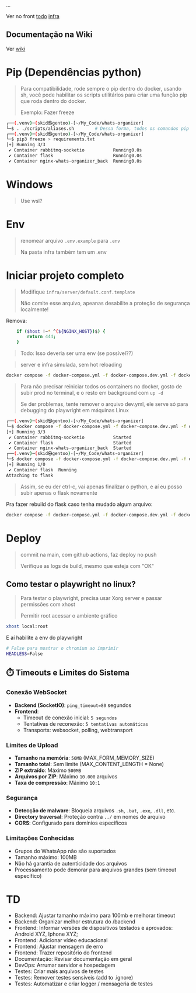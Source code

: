 ... 

Ver no front [todo](https://github.com/brpl20/whats-organizer-front/blob/master/td.md) [infra](https://github.com/brpl20/whats-organizer-front/blob/master/explain.txt) 

## Documentação na Wiki
Ver [wiki](https://github.com/brpl20/whats-organizer/wiki)

# Pip (Dependências python)
> Para compatibilidade, rode sempre o pip dentro do docker, usando sh, você pode habilitar os scripts utilitários para criar uma função pip que roda dentro do docker.
>
> Exemplo: Fazer freeze
```bash
┌──(.venv)─(skid㉿gentoo)-[~/My_Code/whats-organizer]
└─$ . ./scripts/aliases.sh        # Dessa forma, todos os comandos pip estarão sendo redirecionados pro docker
┌──(.venv)─(skid㉿gentoo)-[~/My_Code/whats-organizer]
└─$ pip3 freeze > requirements.txt                                     
[+] Running 3/3
 ✔ Container rabbitmq-socketio           Running0.0s 
 ✔ Container flask                       Running0.0s 
 ✔ Container nginx-whats-organizer_back  Running0.0s
```

# Windows
> Use wsl?


# Env

> renomear arquivo `.env.example` para `.env`
>
> Na pasta infra também tem um .env

# Iniciar projeto completo

> Modifique `infra/server/default.conf.template`
>
> Não comite esse arquivo, apeanas desabilite a proteção de segurança localmente!

Remova:

```bash
    if ($host !~* ^(${NGINX_HOST})$) {
        return 444;
    }
```

> Todo: Isso deveria ser uma env (se possível??)



> server e infra simulada, sem hot reloading
```bash
docker compose -f docker-compose.yml -f docker-compose.dev.yml -f docker-compose.prod.yml up
```

> Para não precisar reiniciar todos os containers no docker, gosto de subir prod no terminal, e o resto em background com `up -d`
>
> Se der problemas, tente remover o arquivo dev.yml, ele serve só para debugging do playwright em máquinas Linux


```bash
┌──(.venv)─(skid㉿gentoo)-[~/My_Code/whats-organizer]
└─$ docker compose -f docker-compose.yml -f docker-compose.dev.yml -f docker-compose.prod.yml up -d
[+] Running 3/3
 ✔ Container rabbitmq-socketio           Started                                                                 0.4s 
 ✔ Container flask                       Started                                                                 0.4s 
 ✔ Container nginx-whats-organizer_back  Started  
┌──(.venv)─(skid㉿gentoo)-[~/My_Code/whats-organizer]
└─$ docker compose -f docker-compose.yml -f docker-compose.dev.yml -f docker-compose.prod.yml up flask
[+] Running 1/0
 ✔ Container flask  Running                                                                                      0.0s 
Attaching to flask
```

> Assim, se eu der ctrl-c, vai apenas finalizar o python, e aí eu posso subir apenas o flask novamente

Pra fazer rebuild do flask caso tenha mudado algum arquivo:
```bash
docker compose -f docker-compose.yml -f docker-compose.dev.yml -f docker-compose.prod.yml up flask --build
```

# Deploy

> commit na main, com github actions, faz deploy no push
> 
> Verifique as logs de build, mesmo que esteja com "OK"


## Como testar o playwright no linux?

> Para testar o playwright, precisa usar Xorg server e passar permissões com xhost
>
> Permitir root acessar o ambiente gráfico

```bash
xhost local:root
```

E aí habilite a env do playwright
```bash
# False para mostrar o chromium ao imprimir
HEADLESS=False
```

## ⏱️ Timeouts e Limites do Sistema

### Conexão WebSocket
- **Backend (SocketIO)**: `ping_timeout=80` segundos
- **Frontend**: 
  - Timeout de conexão inicial: `5 segundos`
  - Tentativas de reconexão: `5 tentativas automáticas`
  - Transports: websocket, polling, webtransport

### Limites de Upload
- **Tamanho na memória**: `50MB` (MAX_FORM_MEMORY_SIZE)
- **Tamanho total**: Sem limite (MAX_CONTENT_LENGTH = None)
- **ZIP extraído**: Máximo `500MB`
- **Arquivos por ZIP**: Máximo `10.000` arquivos
- **Taxa de compressão**: Máximo `10:1`

### Segurança
- **Detecção de malware**: Bloqueia arquivos `.sh`, `.bat`, `.exe`, `.dll`, etc.
- **Directory traversal**: Proteção contra `../` em nomes de arquivo
- **CORS**: Configurado para domínios específicos

### Limitações Conhecidas
- Grupos do WhatsApp não são suportados
- Tamanho máximo: 100MB
- Não há garantia de autenticidade dos arquivos
- Processamento pode demorar para arquivos grandes (sem timeout específico)

# TD
- Backend: Ajustar tamanho máximo para 100mb e melhorar timeout
- Backend: Organizar melhor estrutura do /backend
- Frontend: Informar versões de dispositivos testados e aprovados: Android XYZ, Iphone XYZ;
- Frontend: Adicionar vídeo educacional
- Frontend: Ajustar mensagem de erro
- Frontend: Trazer repositório do frontend
- Documentação: Revisar documentação em geral
- DevOps: Arrumar servidor e hospedagem
- Testes: Criar mais arquivos de testes
- Testes: Remover testes sensíveis (add to .ignore)
- Testes: Automatizar e criar logger / mensageria de testes

